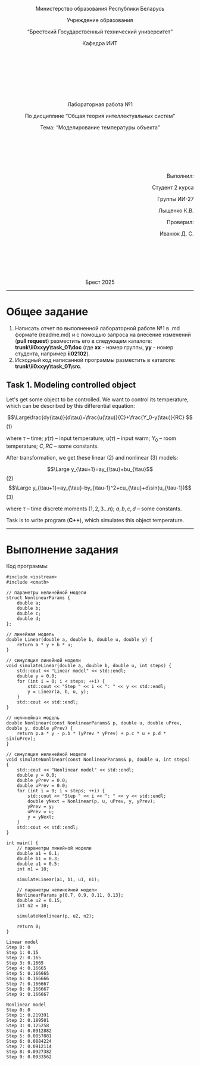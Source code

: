 <p align="center"> Министерство образования Республики Беларусь</p>
<p align="center">Учреждение образования</p>
<p align="center">“Брестский Государственный технический университет”</p>
<p align="center">Кафедра ИИТ</p>
<br><br><br><br><br><br><br>
<p align="center">Лабораторная работа №1</p>
<p align="center">По дисциплине “Общая теория интеллектуальных систем”</p>
<p align="center">Тема: “Моделирование температуры объекта”</p>
<br><br><br><br><br>
<p align="right">Выполнил:</p>
<p align="right">Студент 2 курса</p>
<p align="right">Группы ИИ-27</p>
<p align="right">Лыщенко К.В.</p>
<p align="right">Проверил:</p>
<p align="right">Иванюк Д. С.</p>
<br><br><br><br><br>
<p align="center">Брест 2025</p>

<hr>

# Общее задание #
1. Написать отчет по выполненной лабораторной работе №1 в .md формате (readme.md) и с помощью запроса на внесение изменений (**pull request**) разместить его в следующем каталоге: **trunk\ii0xxyy\task_01\doc** (где **xx** - номер группы, **yy** - номер студента, например **ii02102**).
2. Исходный код написанной программы разместить в каталоге: **trunk\ii0xxyy\task_01\src**.
## Task 1. Modeling controlled object ##
Let's get some object to be controlled. We want to control its temperature, which can be described by this differential equation:

$$\Large\frac{dy(\tau)}{d\tau}=\frac{u(\tau)}{C}+\frac{Y_0-y(\tau)}{RC} $$ (1)

where $\tau$ – time; $y(\tau)$ – input temperature; $u(\tau)$ – input warm; $Y_0$ – room temperature; $C,RC$ – some constants.

After transformation, we get these linear (2) and nonlinear (3) models:

$$\Large y_{\tau+1}=ay_{\tau}+bu_{\tau}$$ (2)
$$\Large y_{\tau+1}=ay_{\tau}-by_{\tau-1}^2+cu_{\tau}+d\sin(u_{\tau-1})$$ (3)

where $\tau$ – time discrete moments ($1,2,3{\dots}n$); $a,b,c,d$ – some constants.

Task is to write program (**C++**), which simulates this object temperature.

<hr>

# Выполнение задания #

Код программы:
```
#include <iostream>
#include <cmath>

// параметры нелинейной модели
struct NonlinearParams {
    double a;
    double b;
    double c;
    double d;
};

// линейная модель
double Linear(double a, double b, double u, double y) {
    return a * y + b * u;
}

// симуляция линейной модели
void simulateLinear(double a, double b, double u, int steps) {
    std::cout << "Linear model" << std::endl;
    double y = 0.0;
    for (int i = 0; i < steps; ++i) {
        std::cout << "Step " << i << ": " << y << std::endl;
        y = Linear(a, b, u, y);
    }
    std::cout << std::endl;
}

// нелинейная модель
double Nonlinear(const NonlinearParams& p, double u, double uPrev, double y, double yPrev) {
    return p.a * y - p.b * (yPrev * yPrev) + p.c * u + p.d * sin(uPrev);
}

// симуляция нелинейной модели
void simulateNonlinear(const NonlinearParams& p, double u, int steps) {
    std::cout << "Nonlinear model" << std::endl;
    double y = 0.0;
    double yPrev = 0.0;
    double uPrev = 0.0;
    for (int i = 0; i < steps; ++i) {
        std::cout << "Step " << i << ": " << y << std::endl;
        double yNext = Nonlinear(p, u, uPrev, y, yPrev);
        yPrev = y;
        uPrev = u;
        y = yNext;
    }
    std::cout << std::endl;
}

int main() {
    // параметры линейной модели
    double a1 = 0.1;
    double b1 = 0.3;
    double u1 = 0.5;
    int n1 = 10;

    simulateLinear(a1, b1, u1, n1);

    // параметры нелинейной модели
    NonlinearParams p{0.7, 0.9, 0.11, 0.13};
    double u2 = 0.15;
    int n2 = 10;

    simulateNonlinear(p, u2, n2);

    return 0;
}
```     
```
Linear model
Step 0: 0
Step 1: 0.15
Step 2: 0.165
Step 3: 0.1665
Step 4: 0.16665
Step 5: 0.166665
Step 6: 0.166666
Step 7: 0.166667
Step 8: 0.166667
Step 9: 0.166667

Nonlinear model
Step 0: 0
Step 1: 0.219391
Step 2: 0.189501
Step 3: 0.125258
Step 4: 0.0912882
Step 5: 0.0857081
Step 6: 0.0884224
Step 7: 0.0912114
Step 8: 0.0927382
Step 9: 0.0933562
```